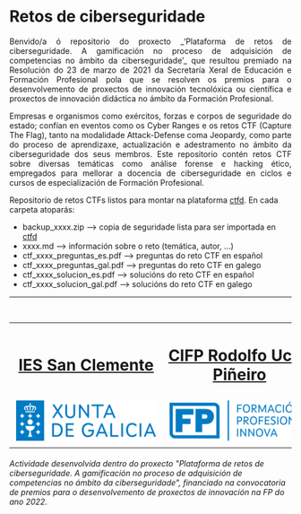 # Retos de ciberseguridade

<p align="justify">Benvido/a ó repositorio do proxecto _‘Plataforma de retos de ciberseguridade. A gamificación no proceso de adquisición de competencias no ámbito da ciberseguridade’_ que resultou premiado na Resolución do 23 de marzo de 2021 da Secretaría Xeral de Educación e Formación Profesional pola que se resolven os premios para o desenvolvemento de proxectos de innovación tecnolóxica ou científica e proxectos de innovación didáctica no ámbito da Formación Profesional. </p>

<p align="justify">Empresas e organismos como exércitos, forzas e corpos de seguridade do estado; confían en eventos como os Cyber Ranges e os retos CTF (Capture The Flag), tanto na modalidade Attack-Defense coma Jeopardy, como parte do proceso de aprendizaxe, actualización e adestramento no ámbito da ciberseguridade dos seus membros. Este repositorio contén retos CTF sobre diversas temáticas como análise forense e hacking ético, empregados para mellorar a docencia de ciberseguridade en ciclos e cursos de especialización de Formación Profesional.</p>

Repositorio de retos CTFs listos para montar na plataforma [ctfd](https://github.com/CTFd/CTFd). En cada carpeta atoparás:
- backup_xxxx.zip --> copia de seguridade lista para ser importada en [ctfd](https://github.com/CTFd/CTFd)
- xxxx.md --> información sobre o reto (temática, autor, ...)
- ctf_xxxx_preguntas_es.pdf --> preguntas do reto CTF en español
- ctf_xxxx_preguntas_gal.pdf --> preguntas do reto CTF en galego
- ctf_xxxx_solucion_es.pdf --> solucións do reto CTF en español
- ctf_xxxx_solucion_gal.pdf --> solucións do reto CTF en galego

---
<br>
<table align="center" cellspacing="50">
<tr>
   <td><h1 align=center><a href="https://www.iessanclemente.net/" target="_blank">IES San Clemente</a></h1></td>
   <td><h1 align=center><a href="https://www.cifprodolfoucha.es/"  target="_blank">CIFP Rodolfo Ucha Piñeiro</a></h1></td>
</tr>
<tr>
    <td><a href="https://www.edu.xunta.gal/" target="_blank"><img class="w-100 mx-auto d-block" style="max-width: 250px;padding: 5px;" src="./imagenes/logo_xunta_positivo.png" /></a></td>
    <td><a href="https://www.edu.xunta.gal/fp/convocatoria-innovacion-2022" target="_blank"><img class="w-100 mx-auto d-block" style="max-width: 250px;padding: 5px;" src="./imagenes/composicion_formacion_profesional_innova.png" /></a></td>
</tr>
</table>
      <p> </p>
      <h6>Actividade desenvolvida dentro do proxecto "Plataforma de retos de ciberseguridade. A gamificación no proceso de adquisición de competencias no ámbito da ciberseguridade", financiado na convocatoria de premios para o desenvolvemento de proxectos de innovación na FP do ano 2022.</h6>
